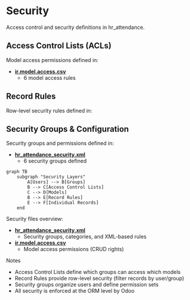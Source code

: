 # Security

Access control and security definitions in hr_attendance.

## Access Control Lists (ACLs)

Model access permissions defined in:
- **[ir.model.access.csv](../hr_attendance/security/ir.model.access.csv)**
  - 6 model access rules

## Record Rules

Row-level security rules defined in:

## Security Groups & Configuration

Security groups and permissions defined in:
- **[hr_attendance_security.xml](../hr_attendance/security/hr_attendance_security.xml)**
  - 6 security groups defined

```mermaid
graph TB
    subgraph "Security Layers"
        A[Users] --> B[Groups]
        B --> C[Access Control Lists]
        C --> D[Models]
        B --> E[Record Rules]
        E --> F[Individual Records]
    end
```

Security files overview:
- **[hr_attendance_security.xml](../hr_attendance/security/hr_attendance_security.xml)**
  - Security groups, categories, and XML-based rules
- **[ir.model.access.csv](../hr_attendance/security/ir.model.access.csv)**
  - Model access permissions (CRUD rights)

Notes
- Access Control Lists define which groups can access which models
- Record Rules provide row-level security (filter records by user/group)
- Security groups organize users and define permission sets
- All security is enforced at the ORM level by Odoo
